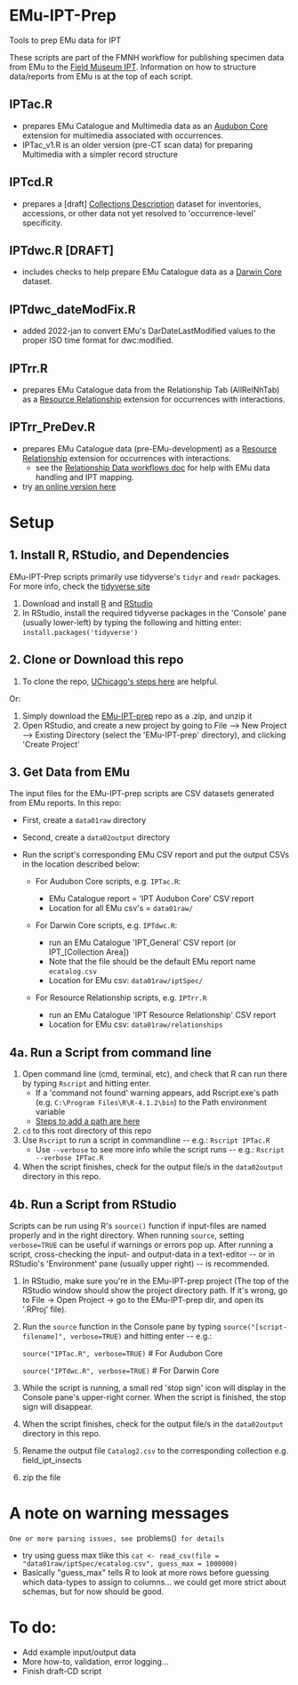 # EMu-IPT-Prep
Tools to prep EMu data for IPT

These scripts are part of the FMNH workflow for publishing specimen data from EMu to the [Field Museum IPT](https://fmipt.fieldmuseum.org).
Information on how to structure data/reports from EMu is at the top of each script.

## IPTac.R
  - prepares EMu Catalogue and Multimedia data as an [Audubon Core](https://github.com/tdwg/ac/blob/master/docs/termlist.md) extension for multimedia associated with occurrences.
  - IPTac_v1.R is an older version (pre-CT scan data) for preparing Multimedia with a simpler record structure

## IPTcd.R
  - prepares a [draft] [Collections Description](https://github.com/tdwg/cd) dataset for inventories, accessions, or other data not yet resolved to 'occurrence-level' specificity.

## IPTdwc.R [DRAFT]
  - includes checks to help prepare EMu Catalogue data as a [Darwin Core](https://github.com/tdwg/dwc/blob/master/docs/terms/index.md) dataset.

## IPTdwc_dateModFix.R
  - added 2022-jan to convert EMu's DarDateLastModified values to the proper ISO time format for dwc:modified.

## IPTrr.R
  - prepares EMu Catalogue data from the Relationship Tab (AllRelNhTab) as a [Resource Relationship](https://tools.gbif.org/dwca-validator/extension.do?id=dwc:ResourceRelationship) extension for occurrences with interactions.

## IPTrr_PreDev.R
  - prepares EMu Catalogue data (pre-EMu-development) as a [Resource Relationship](https://tools.gbif.org/dwca-validator/extension.do?id=dwc:ResourceRelationship) extension for occurrences with interactions.
    - see the [Relationship Data workflows doc](https://docs.google.com/document/d/1zvmyEmAilPAmcY1MF-m1I9ZVlDqL6ah170nUez-kR4k/edit#heading=h.tc44y8ytraq5) for help with EMu data handling and IPT mapping.
  - try [an online version here](https://kate-webbink.shinyapps.io/IPTrr_app/)


# Setup
## 1. Install R, RStudio, and Dependencies
EMu-IPT-Prep scripts primarily use tidyverse's `tidyr` and `readr` packages. For more info, check the [tidyverse site](www.tidyverse.org)
1. Download and install [R](https://cran.r-project.org/bin/windows/base/) and [RStudio](https://www.rstudio.com/products/rstudio/download/#download)
2. In RStudio, install the required tidyverse packages in the 'Console' pane (usually lower-left) by typing the following and hitting enter:
    `install.packages('tidyverse')`

## 2. Clone or Download this repo
1. To clone the repo, [UChicago's steps here](https://cfss.uchicago.edu/setup/git-with-rstudio/) are helpful.

Or:
1. Simply download the [EMu-IPT-prep](https://github.com/fieldmuseum/EMu-IPT-Prep) repo as a .zip, and unzip it
2. Open RStudio, and create a new project by going to File --> New Project --> Existing Directory (select the 'EMu-IPT-prep' directory), and clicking 'Create Project'

## 3. Get Data from EMu
The input files for the EMu-IPT-prep scripts are CSV datasets generated from EMu reports.
In this repo:
- First, create a `data01raw` directory
- Second, create a `data02output` directory

- Run the script's corresponding EMu CSV report and put the output CSVs in the location described below:

  - For Audubon Core scripts, e.g. `IPTac.R`:
    - EMu Catalogue report = 'IPT Audubon Core' CSV report
    - Location for all EMu csv's = `data01raw/`

  - For Darwin Core scripts, e.g. `IPTdwc.R`:
    - run an EMu Catalogue 'IPT_General' CSV report (or IPT_[Collection Area])
    - Note that the file should be the default EMu report name `ecatalog.csv`
    - Location for EMu csv: `data01raw/iptSpec/`

  - For Resource Relationship scripts, e.g. `IPTrr.R`
    - run an EMu Catalogue 'IPT Resource Relationship' CSV report
    - Location for EMu csv: `data01raw/relationships`


## 4a. Run a Script from command line
1. Open command line (cmd, terminal, etc), and check that R can run there by typing `Rscript` and hitting enter.
    - If a 'command not found' warning appears, add Rscript.exe's path (e.g. `C:\Program Files\R\R-4.1.2\bin`) to the Path environment variable 
    - [Steps to add a path are here](https://helpdeskgeek.com/windows-10/add-windows-path-environment-variable/)
2. `cd` to this root directory of this repo
3. Use `Rscript` to run a script in commandline -- e.g.: `Rscript IPTac.R`
    - Use `--verbose` to see more info while the script runs -- e.g.: `Rscript --verbose IPTac.R`
4. When the script finishes, check for the output file/s in the `data02output` directory in this repo.


## 4b. Run a Script from RStudio

Scripts can be run using R's `source()` function if input-files are named properly and in the right directory.
When running `source`, setting `verbose=TRUE` can be useful if warnings or errors pop up. After running a script, cross-checking the input- and output-data in a text-editor -- or in RStudio's 'Environment' pane (usually upper right) -- is recommended.
1. In RStudio, make sure you're in the EMu-IPT-prep project (The top of the RStudio window should show the project directory path. If it's wrong, go to File -> Open Project -> go to the EMu-IPT-prep dir, and open its '.RProj' file).
2. Run the `source` function in the Console pane by typing `source("[script-filename]", verbose=TRUE)` and hitting enter -- e.g.:

    `source("IPTac.R", verbose=TRUE)` # For Audubon Core
    
    `source("IPTdwc.R", verbose=TRUE)` # For Darwin Core

3. While the script is running, a small red 'stop sign' icon will display in the Console pane's upper-right corner. When the script is finished, the stop sign will disappear.
4. When the script finishes, check for the output file/s in the `data02output` directory in this repo.
5. Rename the output file `Catalog2.csv` to the corresponding collection e.g. field_ipt_insects
6. zip the file

# A note on warning messages
`One or more parsing issues, see `problems()` for details`
- try using guess max tlike this `cat <- read_csv(file = "data01raw/iptSpec/ecatalog.csv", guess_max = 1000000)`
- Basically "guess_max" tells R to look at more rows before guessing which data-types to assign to columns... we could get more strict about schemas, but for now should be good. 

# To do:
- Add example input/output data
- More how-to, validation, error logging...
- Finish draft-CD script  
